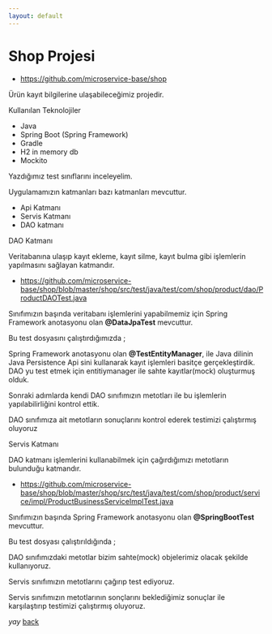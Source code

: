```yaml
---
layout: default
---
```

# Shop Projesi

- https://github.com/microservice-base/shop


Ürün kayıt bilgilerine ulaşabileceğimiz projedir.

Kullanılan Teknolojiler
- Java 
- Spring Boot (Spring Framework)
- Gradle
- H2 in memory db
- Mockito


Yazdığımız test sınıflarını inceleyelim.

Uygulamamızın katmanları bazı katmanları mevcuttur.
- Api Katmanı
- Servis Katmanı
- DAO katmanı


DAO Katmanı 

Veritabanına ulaşıp  kayıt ekleme, kayıt silme, kayıt bulma gibi işlemlerin yapılmasını sağlayan katmandır.


- https://github.com/microservice-base/shop/blob/master/shop/src/test/java/test/com/shop/product/dao/ProductDAOTest.java

Sınıfımızın başında veritabanı işlemlerini yapabilmemiz için Spring Framework anotasyonu olan **@DataJpaTest** mevcuttur.

Bu test dosyasını çalıştırdığımızda ;

Spring Framework anotasyonu olan **@TestEntityManager**, ile Java dilinin Java Persistence Api sini kullanarak 
kayıt işlemleri basitçe gerçekleştirdik. DAO yu test etmek için entitiymanager ile sahte kayıtlar(mock) oluşturmuş olduk.

Sonraki adımlarda kendi DAO sınıfımızın metotları ile bu işlemlerin yapılabilirliğini kontrol ettik.

DAO sınıfımıza ait metotların sonuçlarını kontrol ederek testimizi çalıştırmış oluyoruz


Servis Katmanı

DAO katmanı işlemlerini kullanabilmek için çağırdığımızı metotların bulunduğu katmandır.

- https://github.com/microservice-base/shop/blob/master/shop/src/test/java/test/com/shop/product/service/impl/ProductBusinessServiceImplTest.java

Sınıfımızın başında Spring Framework anotasyonu olan **@SpringBootTest** mevcuttur.

Bu test dosyası çalıştırıldığında ;

DAO sınıfımızdaki metotlar bizim sahte(mock) objelerimiz olacak şekilde kullanıyoruz.

Servis sınıfımızın metotlarını çağırıp test ediyoruz.

Servis sınıfımızın metotlarının sonçlarını beklediğimiz sonuçlar ile karşılaştırıp testimizi çalıştırmış oluyoruz.




_yay_
[back](https://microservice-base.github.io/)

